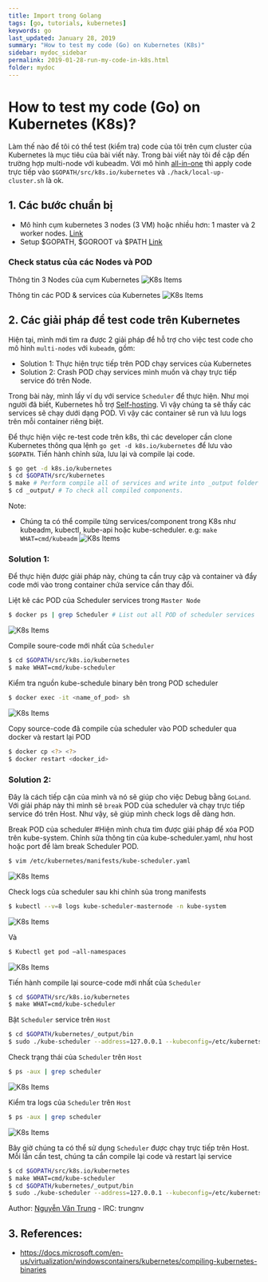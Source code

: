 ```yaml
---
title: Import trong Golang
tags: [go, tutorials, kubernetes]
keywords: go
last_updated: January 28, 2019
summary: "How to test my code (Go) on Kubernetes (K8s)"
sidebar: mydoc_sidebar
permalink: 2019-01-28-run-my-code-in-k8s.html
folder: mydoc
---
```


How to test my code (Go) on Kubernetes (K8s)?
=============================================

Làm thế nào để tôi có thể test (kiểm tra) code của tôi trên cụm cluster của Kubernetes là mục tiêu của bài viết này. Trong bài viết này tôi đề cập đến trường hợp multi-node với kubeadm. Với mô hình [all-in-one](https://github.com/kubernetes/kubernetes) thì apply code trực tiếp vào ``$GOPATH/src/k8s.io/kubernetes`` và ``./hack/local-up-cluster.sh`` là ok.

## 1. Các bước chuẩn bị

- Mô hình cụm kubernetes 3 nodes (3 VM) hoặc nhiều hơn: 1 master và 2 worker nodes. [Link](https://vietkubers.github.io/2018-11-21-deploying-multiplenodes-with-kubeadm.html)
- Setup $GOPATH, $GOROOT và $PATH [Link](https://vietkubers.github.io/2019-01-23-preparing-env-for-golang.html)

### Check status của các Nodes và POD

Thông tin 3 Nodes của cụm Kubernetes
![K8s Items](/static/img/compile_go_k8s/node_status.png)

Thông tin các POD & services của Kubernetes
![K8s Items](/static/img/compile_go_k8s/ready_node.png)


## 2. Các giải pháp để test code trên Kubernetes

Hiện tại, mình mới tìm ra được 2 giải pháp để hỗ trợ cho việc test code cho mô hình ``multi-nodes`` với ``kubeadm``, gồm:

* Solution 1: Thực hiện trực tiếp trên POD chạy services của Kubernetes
* Solution 2: Crash POD chạy services mình muốn và chạy trực tiếp service đó trên Node.

Trong bài này, mình lấy ví dụ với service ``Scheduler`` để thực hiện. Như mọi người đã biết, Kubernetes hỗ trợ [Self-hosting](https://thenewstack.io/kubernetes-now-does-self-hosting-with-kubeadm/). Vì vậy chúng ta sẽ thấy các services sẽ chạy dưới dạng POD. Vì vậy các container sẽ run và lưu logs trên mỗi container riêng biệt.

Để thực hiện việc re-test code trên k8s, thì các developer cần clone Kubernetes thông qua lệnh ``go get -d k8s.io/kubernetes`` để lưu vào ``$GOPATH``. Tiến hành chỉnh sửa, lưu lại và compile lại code.

```bash
$ go get -d k8s.io/kubernetes
$ cd $GOPATH/src/kubernetes
$ make # Perform compile all of services and write into _output folder
$ cd _output/ # To check all compiled components.
```

Note:
* Chúng ta có thể compile từng services/component trong K8s như kubeadm, kubectl, kube-api hoặc kube-scheduler. e.g: ``make WHAT=cmd/kubeadm``
![K8s Items](/static/img/compile_go_k8s/compile.png)

### Solution 1:

Để thực hiện được giải pháp này, chúng ta cần truy cập và container và đẩy code mới vào trong container chứa service cần thay đổi.

Liệt kê các POD của Scheduler services trong ``Master Node``
```bash
$ docker ps | grep Scheduler # List out all POD of scheduler services
```
![K8s Items](/static/img/compile_go_k8s/pod_scheduler_docker.png)

Compile soure-code mới nhất của ``Scheduler``
```bash
$ cd $GOPATH/src/k8s.io/kubernetes
$ make WHAT=cmd/kube-scheduler
``` 

Kiểm tra nguồn kube-schedule binary bên trong POD scheduler
```bash
$ docker exec -it <name_of_pod> sh
```
![K8s Items](/static/img/compile_go_k8s/pod_exec.png)

Copy source-code đã compile của scheduler vào POD scheduler qua docker và restart lại POD
```bash
$ docker cp <?> <?>
$ docker restart <docker_id>
```

### Solution 2:

Đây là cách tiếp cận của mình và nó sẽ giúp cho việc Debug bằng ``GoLand``. Với giải pháp này thì mình sẽ `break` POD của scheduler và chạy trực tiếp service đó trên Host. Như vậy, sẽ giúp mình check logs dễ dàng hơn.

Break POD của scheduler #Hiện mình chưa tìm được giải pháp để xóa POD trên kube-system.
Chỉnh sửa thông tin của kube-scheduler.yaml, như host hoặc port để làm break Scheduler POD.
```bash
$ vim /etc/kubernetes/manifests/kube-scheduler.yaml
```
![K8s Items](/static/img/compile_go_k8s/scheduler_manifests.png)

Check logs của scheduler sau khi chỉnh sủa trong manifests
```bash
$ kubectl --v=8 logs kube-scheduler-masternode -n kube-system
```
![K8s Items](/static/img/compile_go_k8s/error_pod_svc.png)

Và 

```bash
$ Kubectl get pod –all-namespaces
```
![K8s Items](/static/img/compile_go_k8s/error_pod.png)

Tiến hành compile lại source-code mới nhất của ``Scheduler``
```bash
$ cd $GOPATH/src/k8s.io/kubernetes
$ make WHAT=cmd/kube-scheduler
``` 

Bật ``Scheduler`` service trên ``Host``
```bash
$ cd $GOPATH/kubernetes/_output/bin
$ sudo ./kube-scheduler --address=127.0.0.1 --kubeconfig=/etc/kubernets/scheduler.conf --leader-elect=true -v=4
``` 

Check trạng thái của ``Scheduler`` trên ``Host``
```bash
$ ps -aux | grep scheduler
```
![K8s Items](/static/img/compile_go_k8s/new_scheduler.png)

Kiểm tra logs của ``Scheduler`` trên ``Host``
```bash
$ ps -aux | grep scheduler
``` 
![K8s Items](/static/img/compile_go_k8s/log_new_scheduler.png)


Bây giờ chúng ta có thể sử dụng ``Scheduler`` được chạy trực tiếp trên Host. Mỗi lần cần test, chúng ta cần compile lại code và restart lại service
```bash
$ cd $GOPATH/src/k8s.io/kubernetes
$ make WHAT=cmd/kube-scheduler
$ cd $GOPATH/kubernetes/_output/bin
$ sudo ./kube-scheduler --address=127.0.0.1 --kubeconfig=/etc/kubernets/scheduler.conf --leader-elect=true -v=4
```

Author: [Nguyễn Văn Trung](https://github.com/trungnvfet) - IRC: trungnv

## 3. References:
- https://docs.microsoft.com/en-us/virtualization/windowscontainers/kubernetes/compiling-kubernetes-binaries